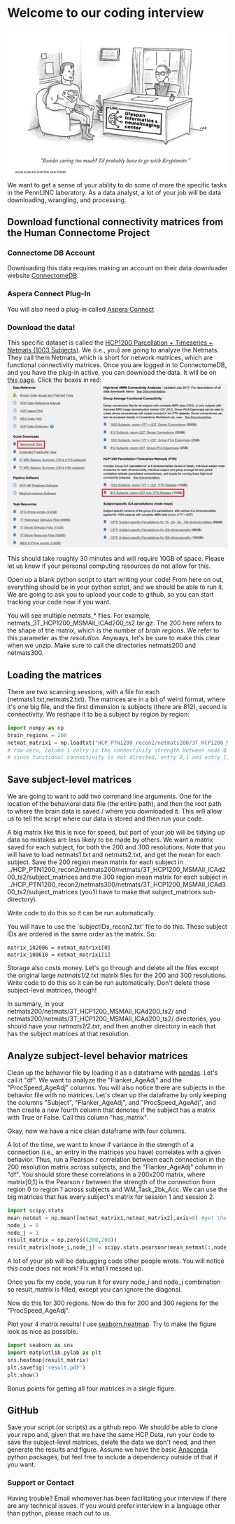 # Welcome to our coding interview
![Cartoon](./superman-sits-at-a-job-interview-jason-adam-katzenstein-01.png)
We want to get a sense of your ability to do some of more the specific tasks in the PennLINC laboratory. As a data analyst, a lot of your job will be data downloading, wrangling, and processing.

## Download functional connectivity matrices from the Human Connectome Project
### Connectome DB Account
Downloading this data requires making an account on their data downloader website [ConnectomeDB](https://db.humanconnectome.org/app/template/Login.vm).
### Aspera Connect Plug-In
You will also need a plug-in called [Aspera Connect](https://downloads.asperasoft.com/connect2/)
### Download the data! 
This specific dataset is called the [HCP1200 Parcellation + Timeseries + Netmats (1003 Subjects)](https://www.humanconnectome.org/storage/app/media/documentation/s1200/HCP1200-DenseConnectome+PTN+Appendix-July2017.pdf). We (i.e., you) are going to analyze the Netmats. They call them Netmats, which is short for network matrices, which are functional connectivity matrices. Once you are logged in to ConnectomeDB, and you have the plug-in active, you can download the data. It will be on [this page](https://db.humanconnectome.org/data/projects/HCP_1200). Click the boxes in red:
![hcp](./hcp_website.png)

This should take roughly 30 minutes and will require 10GB of space. Please let us know if your personal computing resources do not allow for this.

Open up a blank python script to start writing your code! From here on out, everything should be in your python script, and we should be able to run it. We are going to ask you to upload your code to github, so you can start tracking your code now if you want. 

You will see multiple netmats_* files. For example, netmats_3T_HCP1200_MSMAll_ICAd200_ts2.tar.gz. The 200 here refers to the shape of the matrix, which is the number of *brain regions*. We refer to this parameter as the *resolution*. Anyways, let's be sure to make this clear when we unzip. Make sure to call the directories netmats200 and netmats300.

## Loading the matrices 

There are two scanning sessions, with a file for each (netmats1.txt,netmats2.txt). The matrices are in a bit of weird format, where it's one big file, and the first dimension is subjects (there are 812), second is connectivity. We reshape it to be a subject by region by region:

```python
import numpy as np
brain_regions = 200
netmat_matrix1 = np.loadtxt("HCP_PTN1200_recon2/netmats200/3T_HCP1200_MSMAll_d%s_ts2/netmats1.txt"%(brain_regions)).reshape(812,brain_regions,brain_regions)
# row zero, column 1 entry is the connectivity strength between node 0 and node 1. 
# since functional connectivity is not directed, entry 0,1 and entry 1,0 are identical.
```

## Save subject-level matrices

We are going to want to add two command line arguments. One for the location of the behavioral data file (the entire path), and then the root path to where the brain data is saved / where you downloaded it. This will allow us to tell the script where our data is stored and then run your code.

A big matrix like this is nice for speed, but part of your job will be tidying up data so mistakes are less likely to be made by others. We want a matrix saved for each subject, for both the 200 and 300 resolutions. Note that you will have to load netmats1.txt and netmats2.txt, and get the mean for each subject. Save the 200 region mean matrix for each subject in ../HCP_PTN1200_recon2/netmats200/netmats/3T_HCP1200_MSMAll_ICAd200_ts2/subject_matrices and the 300 region mean matrix for each subject in ../HCP_PTN1200_recon2/netmats300/netmats/3T_HCP1200_MSMAll_ICAd300_ts2/subject_matrices (you'll have to make that subject_matrices sub-directory).

Write code to do this so it can be run automatically.

You will have to use the 'subjectIDs_recon2.txt' file to do this. These subject IDs are ordered in the same order as the matrix. So:

```
matrix_102006 = netmat_matrix1[0]
matrix_100610 = netmat_matrix1[1]
```

Storage also costs money. Let's go through and delete all the files except the original large *netmats1/2.txt* matrix files for the 200 and 300 resolutions. Write code to do this so it can be run automatically. Don't delete those subject-level matrices, though! 

In summary, in your netmats200/netmats/3T_HCP1200_MSMAll_ICAd200_ts2/ and netmats200/netmats/3T_HCP1200_MSMAll_ICAd200_ts2/ directories, you should have your *netmats1/2.txt*, and then another directory in each that has the subject matrices at that resolution.

## Analyze subject-level behavior matrices

Clean up the behavior file by loading it as a dataframe with [pandas](https://pandas.pydata.org/pandas-docs/stable/index.html). Let's call it "df". We want to analyze the "Flanker_AgeAdj" and the "ProcSpeed_AgeAdj" columns. You will also notice there are subjects in the behavior file with no matrices. Let's clean up the dataframe by only keeping the columns "Subject", "Flanker_AgeAdj", and "ProcSpeed_AgeAdj", and then create a new fourth column that denotes if the subject has a matrix with True or False. Call this column "has_matrix".

Okay, now we have a nice clean dataframe with four columns.

A lot of the time, we want to know if variance in the strength of a connection (i.e., an entry in the matrices you have) correlates with a given behavior. Thus, run a Pearson *r* correlation between each connection in the 200 resolution matrix across subjects, and the "Flanker_AgeAdj" column in "df". You should store these correlations in a 200x200 matrix, where matrix[0,1] is the Pearson *r* between the strength of the connection from region 0 to region 1 across subjects and WM_Task_2bk_Acc. We can use the big matrices that has every subject's matrix for session 1 and session 2.

```python
import scipy.stats
mean_netmat = np.mean([netmat_matrix1,netmat_matrix2],axis=0) #get the mean across sessions
node_i = 0
node_j = 1
result_matrix = np.zeros((200,200))
result_matrix[node_i,node_j] = scipy.stats.pearsonr(mean_netmat[:,node_i,node_j],df.Flanker_AgeAdj.values)[0]
```
A lot of your job will be debugging code other people wrote. You will notice this code does not work! Fix what I messed up. 

Once you fix my code, you run it for every node_i and node_j combination so result_matrix is filled, except you can ignore the diagonal.

Now do this for 300 regions. Now do this for 200 and 300 regions for the "ProcSpeed_AgeAdj". 

Plot your 4 matrix results! I use [seaborn.heatmap](https://seaborn.pydata.org/generated/seaborn.heatmap.html). Try to make the figure look as nice as possible. 

```python
import seaborn as sns
import matplotlib.pylab as plt
sns.heatmap(result_matrix)
plt.savefig('result.pdf')
plt.show()
```

Bonus points for getting all four matrices in a single figure.

## GitHub
Save your script (or scripts) as a github repo. We should be able to clone your repo and, given that we have the same HCP Data, run your code to save the subject-level matrices, delete the data we don't need, and then generate the results and figure. Assume we have the basic [Anaconda](https://www.anaconda.com/products/individual) python packages, but feel free to include a dependency outside of that if you want.

### Support or Contact
Having trouble? Email whomever has been facilitating your interview if there are any technical issues. If you would prefer interview in a language other than python, please reach out to us.
